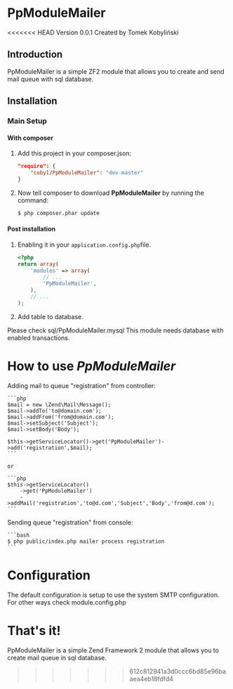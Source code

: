 PpModuleMailer
==============

<<<<<<< HEAD
Version 0.0.1 Created by Tomek Kobyliński

Introduction
------------

PpModuleMailer is a simple ZF2 module that allows you to create and send mail 
queue with sql database.

Installation
------------

### Main Setup

#### With composer

1. Add this project in your composer.json:

    ```json
    "require": {
        "cobyl/PpModuleMailer": "dev-master"
    }
    ```

2. Now tell composer to download __PpModuleMailer__ by running the command:

    ```bash
    $ php composer.phar update
    ```

#### Post installation

1. Enabling it in your `application.config.php`file.

    ```php
    <?php
    return array(
        'modules' => array(
            // ...
            'PpModuleMailer',
        ),
        // ...
    );
    ```

2. Add table to database.

Please check sql/PpModuleMailer.mysql
This module needs database with enabled transactions. 

# How to use _PpModuleMailer_

Adding mail to queue "registration" from controller:

    ```php
    $mail = new \Zend\Mail\Message();
    $mail->addTo('to@domain.com');
    $mail->addFrom('from@domain.com');
    $mail->setSubject('Subject');
    $mail->setBody('Body');

    $this->getServiceLocator()->get('PpModuleMailer')->add('registration',$mail);
    ```

    or

    ```php
    $this->getServiceLocator()
        ->get('PpModuleMailer')
        ->addMail('registration','to@d.com','Subject','Body','from@d.com');
    ```

Sending queue "registration" from console:

    ```bash
    $ php public/index.php mailer process registration
    ```

# Configuration

The default configuration is setup to use the system SMTP configuration.
For other ways check module.config.php

That's it!
=======
PpModuleMailer is a simple Zend Framework 2 module that allows you to create mail queue in sql database.
>>>>>>> 612c812941a3d0ccc6bd85e96baaea4eb18fdfd4
